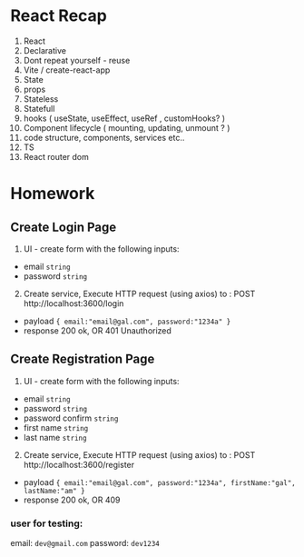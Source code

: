 

# React Recap

1. React
2. Declarative
3. Dont repeat yourself - reuse
4. Vite / create-react-app
5. State
6. props
7. Stateless
8. Statefull
9. hooks ( useState, useEffect, useRef , customHooks? )
10. Component lifecycle ( mounting, updating, unmount ? )
11. code structure, components, services etc..
12. TS
13. React router dom

# Homework

## Create Login Page

1. UI - create form with the following inputs:

- email `string`
- password `string`

2. Create service, Execute HTTP request (using axios) to : POST http://localhost:3600/login

- payload `{ email:"email@gal.com", password:"1234a" }`
- response 200 ok, OR 401 Unauthorized

## Create Registration Page

1. UI - create form with the following inputs:

- email `string`
- password `string`
- password confirm `string`
- first name `string`
- last name `string`

2. Create service, Execute HTTP request (using axios) to : POST http://localhost:3600/register

- payload `{ email:"email@gal.com", password:"1234a", firstName:"gal", lastName:"am" }`
- response 200 ok, OR 409

### user for testing:

email: `dev@gmail.com`
password: `dev1234`